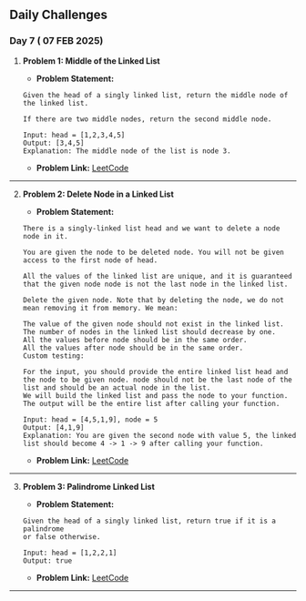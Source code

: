 ## Daily Challenges

### Day 7 ( 07 FEB 2025)

1. **Problem 1: Middle of the Linked List**
   - **Problem Statement:** 
   
   ````
   Given the head of a singly linked list, return the middle node of the linked list.

   If there are two middle nodes, return the second middle node.

   Input: head = [1,2,3,4,5]
   Output: [3,4,5]
   Explanation: The middle node of the list is node 3.

   ````
   - **Problem Link:** [LeetCode](https://leetcode.com/problems/middle-of-the-linked-list/description/)
---

2. **Problem 2: Delete Node in a Linked List**
   - **Problem Statement:** 
   
   ```
   There is a singly-linked list head and we want to delete a node node in it.

   You are given the node to be deleted node. You will not be given access to the first node of head.

   All the values of the linked list are unique, and it is guaranteed that the given node node is not the last node in the linked list.

   Delete the given node. Note that by deleting the node, we do not mean removing it from memory. We mean:

   The value of the given node should not exist in the linked list.
   The number of nodes in the linked list should decrease by one.
   All the values before node should be in the same order.
   All the values after node should be in the same order.
   Custom testing:

   For the input, you should provide the entire linked list head and the node to be given node. node should not be the last node of the list and should be an actual node in the list.
   We will build the linked list and pass the node to your function.
   The output will be the entire list after calling your function.

   Input: head = [4,5,1,9], node = 5
   Output: [4,1,9]
   Explanation: You are given the second node with value 5, the linked list should become 4 -> 1 -> 9 after calling your function.

   ```
   - **Problem Link:** [LeetCode](https://leetcode.com/problems/delete-node-in-a-linked-list/description/)
---

3. **Problem 3: Palindrome Linked List**
   - **Problem Statement:** 
   
   ````
   Given the head of a singly linked list, return true if it is a 
   palindrome
   or false otherwise.

   Input: head = [1,2,2,1]
   Output: true

   ````
   - **Problem Link:** [LeetCode](https://leetcode.com/problems/palindrome-linked-list/description/)
   
---